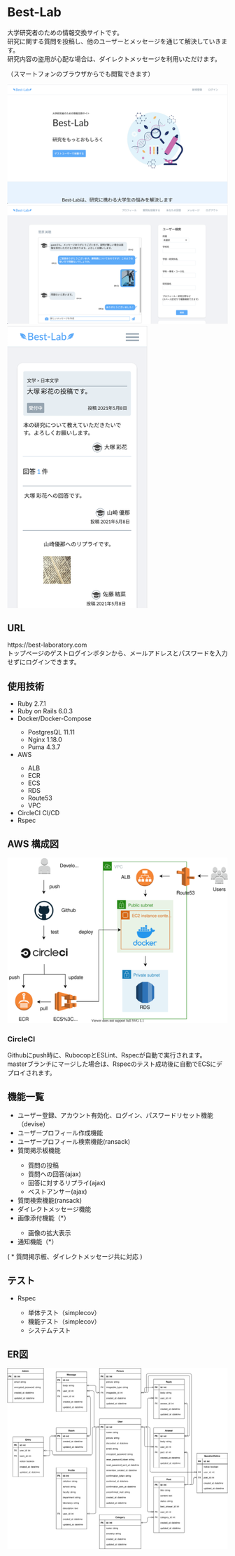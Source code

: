 <h1>Best-Lab</h1>

<p>大学研究者のための情報交換サイトです。</br>
研究に関する質問を投稿し、他のユーザーとメッセージを通じて解決していきます。</br>
研究内容の盗用が心配な場合は、ダイレクトメッセージを利用いただけます。</p>
<p>（スマートフォンのブラウザからでも閲覧できます）</p>

<img src="readme-fig1.png">
<img src="readme-fig2.png">
<img src="readme-fig3.png" width="320px">

<h2>URL</h2>

<p>https://best-laboratory.com</br>
トップページのゲストログインボタンから、メールアドレスとパスワードを入力せずにログインできます。</p>

<h2>使用技術</h2>

<ul>
  <li>Ruby 2.7.1</li>
  <li>Ruby on Rails 6.0.3</li>
  <li>Docker/Docker-Compose</li>
  <ul>
    <li>PostgresQL 11.11</li>
    <li>Nginx 1.18.0</li>
    <li>Puma 4.3.7</li>
  </ul>
  <li>AWS</li>
  <ul>
    <li>ALB</li>
    <li>ECR</li>
    <li>ECS</li>
    <li>RDS</li>
    <li>Route53</li>
    <li>VPC</li>
  </ul>
  <li>CircleCI CI/CD</li>
  <li>Rspec</li>
</ul>

<h2>AWS 構成図</h2>

<img src="best-lab-figure-AWS.svg">

<h3>CircleCI</h3>

<p>Githubにpush時に、RubocopとESLint、Rspecが自動で実行されます。</br>
masterブランチにマージした場合は、Rspecのテスト成功後に自動でECSにデプロイされます。</p>

<h2>機能一覧</h2>

<ul>
  <li>ユーザー登録、アカウント有効化、ログイン、パスワードリセット機能（devise）</li>
  <li>ユーザープロフィール作成機能</li>
  <li>ユーザープロフィール検索機能(ransack)</li>
  <li>質問掲示板機能</li>
  <ul>
    <li>質問の投稿</li>
    <li>質問への回答(ajax)</li>
    <li>回答に対するリプライ(ajax)</li>
    <li>ベストアンサー(ajax)</li>
  </ul>
  <li>質問検索機能(ransack)</li>
  <li>ダイレクトメッセージ機能</li>
  <li>画像添付機能（*）</li>
  <ul>
    <li>画像の拡大表示</li>
  </ul>
  <li>通知機能（*）</li>
</ul>
<p>( * 質問掲示板、ダイレクトメッセージ共に対応 )</p>

<h2>テスト</h2>

<ul>
  <li>Rspec</li>
  <ul>
    <li>単体テスト（simplecov）</li>
	  <li>機能テスト（simplecov）</li>
    <li>システムテスト</li>
  </ul>
</ul>

<h2>ER図</h2>

<img src="best-lab-figure-ER.svg">
